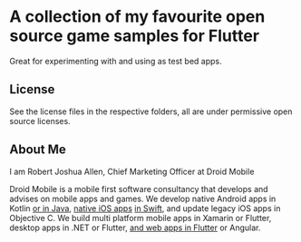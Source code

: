 # A collection of my favourite open source game samples for Flutter

Great for experimenting with and using as test bed apps.
 
## License

See the license files in the respective folders, all are under permissive open source licenses.

## About Me

I am Robert Joshua Allen, Chief Marketing Officer at Droid Mobile

Droid Mobile is a mobile first software consultancy that develops and advises on mobile apps and games.
We develop native Android apps in Kotlin [or in Java](https://www.droid.mobi/java-android-development-consultancy.html), [native iOS apps](https://www.droid.mobi/ios-mobile-apps-development.html) [in Swift](https://www.droid.mobi/swift-ios-development-consultancy.html), and update legacy iOS apps in Objective C.
We build multi platform mobile apps in Xamarin or Flutter, desktop apps in .NET or Flutter, [and web apps in Flutter](https://www.droid.mobi/web-browser-apps-website-development.html) or Angular.
 